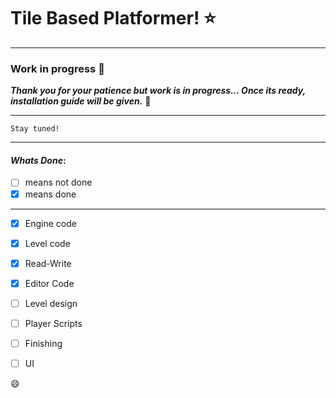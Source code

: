 # Tile Based Platformer! :star:

---

### Work in progress :rocket:

**_Thank you for your patience but work is in progress... Once its ready, installation guide will be given._** :pizza:

---

```Plaintext
Stay tuned!
```
---

 #### _Whats Done_:

- [ ] means not done
- [x] means done

---

- [x] Engine code
- [x] Level code
- [x] Read-Write
- [x] Editor Code
- [ ] Level design
- [ ] Player Scripts
- [ ] Finishing
- [ ] UI


:smile:

